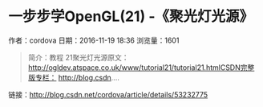 # 一步步学OpenGL(21) -《聚光灯光源》
作者：cordova
日期：2016-11-19 18:36
浏览量：1601
> 简介：教程 21聚光灯光源原文： http://ogldev.atspace.co.uk/www/tutorial21/tutorial21.htmlCSDN完整版专栏： http://blog.csdn....

 链接：http://blog.csdn.net/cordova/article/details/53232775
